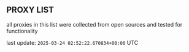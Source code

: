 ## PROXY LIST

all proxies in this list were collected from open sources and tested for functionality

last update: `2025-03-24 02:52:22.670834+00:00` UTC